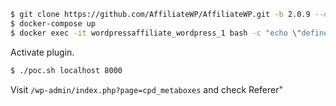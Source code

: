 ```sh
$ git clone https://github.com/AffiliateWP/AffiliateWP.git -b 2.0.9 --depth=1
$ docker-compose up
$ docker exec -it wordpressaffiliate_wordpress_1 bash -c "echo \"define('WP_HOME', 'http://localhost:8000');define('WP_SITEURL','http://localhost:8000');\" >> /var/www/html/wp-config.php"
```

Activate plugin.

```sh
$ ./poc.sh localhost 8000
```

Visit `/wp-admin/index.php?page=cpd_metaboxes` and check Referer"
